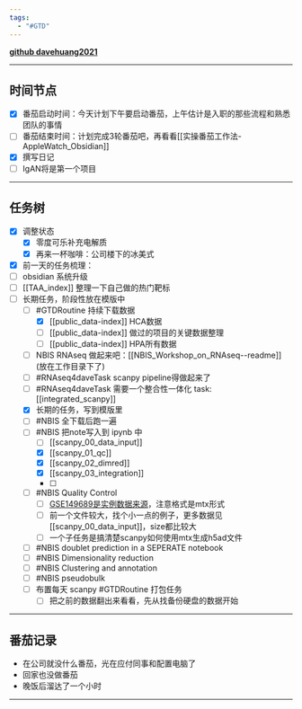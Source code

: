 ```yaml
---
tags:
  - "#GTD"
---
```

[**github davehuang2021**](https://github.com/davehuang2021)

---
## 时间节点

- [x] 番茄启动时间：今天计划下午要启动番茄，上午估计是入职的那些流程和熟悉团队的事情
- [ ] 番茄结束时间：计划完成3轮番茄吧，再看看[[实操番茄工作法-AppleWatch_Obsidian]]
- [x] 撰写日记
- [ ] IgAN将是第一个项目

---
## 任务树

- [x] 调整状态
	- [x] 零度可乐补充电解质
	- [x] 再来一杯咖啡：公司楼下的冰美式
- [x] 前一天的任务梳理：
- [ ] obsidian 系统升级
- [ ] [[TAA_index]] 整理一下自己做的热门靶标
- [ ] 长期任务，阶段性放在模版中
	- [ ] #GTDRoutine 持续下载数据
		- [x] [[public_data-index]] HCA数据
		- [ ] [[public_data-index]] 做过的项目的关键数据整理
		- [ ] [[public_data-index]] HPA所有数据
	- [ ] NBIS RNAseq 做起来吧：[[NBIS_Workshop_on_RNAseq--readme]] (放在工作目录下了)
	- [ ] #RNAseq4daveTask scanpy pipeline得做起来了
	- [ ] #RNAseq4daveTask 需要一个整合性一体化 task: [[integrated_scanpy]]
    - [x] 长期的任务，写到模版里
    - [ ] #NBIS 全下载后跑一遍
    - [ ] #NBIS 把note写入到 ipynb 中
	    - [ ] [[scanpy_00_data_input]]
	    - [x] [[scanpy_01_qc]]
	    - [x] [[scanpy_02_dimred]]
	    - [x] [[scanpy_03_integration]]
	    - [ ] 
    - [ ] #NBIS Quality Control
	    - [ ] [GSE149689是实例数据来源](https://www.ncbi.nlm.nih.gov/geo/query/acc.cgi?acc=GSE149689)，注意格式是mtx形式 
	    - [ ] 前一个文件较大，找个小一点的例子，更多数据见[[scanpy_00_data_input]]，size都比较大
	    - [ ] 一个子任务是搞清楚scanpy如何使用mtx生成h5ad文件
    - [ ] #NBIS doublet prediction in a SEPERATE notebook
    - [ ] #NBIS Dimensionality reduction
    - [ ] #NBIS Clustering and annotation
    - [ ] #NBIS pseudobulk
    - [ ] 布置每天 scanpy #GTDRoutine 打包任务
	    - [ ] 把之前的数据翻出来看看，先从找备份硬盘的数据开始
    
---
## 番茄记录

- 在公司就没什么番茄，光在应付同事和配置电脑了
- 回家也没做番茄
- 晚饭后溜达了一个小时


---
